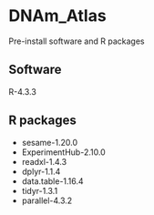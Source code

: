 # DNAm_Atlas
Pre-install software and R packages
## Software
R-4.3.3
## R packages
* sesame-1.20.0
* ExperimentHub-2.10.0
* readxl-1.4.3
* dplyr-1.1.4
* data.table-1.16.4
* tidyr-1.3.1
* parallel-4.3.2
